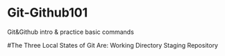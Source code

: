 # Git-Github101
Git&amp;Github intro &amp; practice basic commands

#The Three Local States of Git Are:
Working Directory
Staging
Repository
